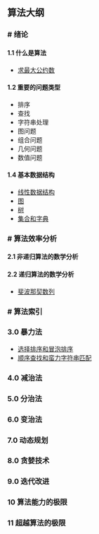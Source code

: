 ## 算法大纲

### # 绪论

#### 1.1 什么是算法

+ [求最大公约数](/docs/Level-2/Algorithms/introduction.md)

#### 1.2 重要的问题类型

+ 排序
+ 查找
+ 字符串处理
+ 图问题
+ 组合问题
+ 几何问题
+ 数值问题

#### 1.4 基本数据结构

+ [线性数据结构](/docs/Level-2/Algorithms/introduction.md)
+ [图](/docs/Level-2/Algorithms/introduction.md)
+ [树](/docs/Level-2/Algorithms/introduction.md)
+ [集合和字典](/docs/Level-2/Algorithms/introduction.md)



### # 算法效率分析

#### 2.1 非递归算法的数学分析

#### 2.2 递归算法的数学分析

+ [斐波那契数列](/docs/Level-2/Algorithms/efficiency.md)



### # 算法索引

### 3.0 暴力法

+ [选择排序和冒泡排序](/docs/Level-2/Algorithms/s1_violence.md)
+ [顺序查找和蛮力字符串匹配](/docs/Level-2/Algorithms/s1_violence.md)

### 4.0 减治法

### 5.0 分治法

### 6.0 变治法

### 7.0 动态规划

### 8.0 贪婪技术

### 9.0 迭代改进

### 10 算法能力的极限

### 11 超越算法的极限


